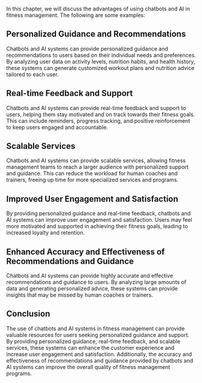

In this chapter, we will discuss the advantages of using chatbots and AI in fitness management. The following are some examples:

Personalized Guidance and Recommendations
-----------------------------------------

Chatbots and AI systems can provide personalized guidance and recommendations to users based on their individual needs and preferences. By analyzing user data on activity levels, nutrition habits, and health history, these systems can generate customized workout plans and nutrition advice tailored to each user.

Real-time Feedback and Support
------------------------------

Chatbots and AI systems can provide real-time feedback and support to users, helping them stay motivated and on track towards their fitness goals. This can include reminders, progress tracking, and positive reinforcement to keep users engaged and accountable.

Scalable Services
-----------------

Chatbots and AI systems can provide scalable services, allowing fitness management teams to reach a larger audience with personalized support and guidance. This can reduce the workload for human coaches and trainers, freeing up time for more specialized services and programs.

Improved User Engagement and Satisfaction
-----------------------------------------

By providing personalized guidance and real-time feedback, chatbots and AI systems can improve user engagement and satisfaction. Users may feel more motivated and supported in achieving their fitness goals, leading to increased loyalty and retention.

Enhanced Accuracy and Effectiveness of Recommendations and Guidance
-------------------------------------------------------------------

Chatbots and AI systems can provide highly accurate and effective recommendations and guidance to users. By analyzing large amounts of data and generating personalized advice, these systems can provide insights that may be missed by human coaches or trainers.

Conclusion
----------

The use of chatbots and AI systems in fitness management can provide valuable resources for users seeking personalized guidance and support. By providing personalized guidance, real-time feedback, and scalable services, these systems can enhance the customer experience and increase user engagement and satisfaction. Additionally, the accuracy and effectiveness of recommendations and guidance provided by chatbots and AI systems can improve the overall quality of fitness management programs.
